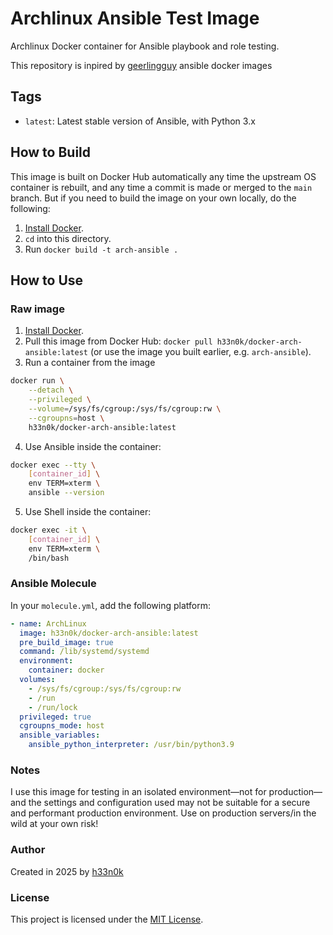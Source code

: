 # Archlinux Ansible Test Image

Archlinux Docker container for Ansible playbook and role testing.

This repository is inpired by [geerlingguy](https://github.com/geerlingguy) ansible docker images

## Tags
- `latest`: Latest stable version of Ansible, with Python 3.x

## How to Build
This image is built on Docker Hub automatically any time the upstream OS container is rebuilt, and any time a commit is made or merged to the `main` branch. But if you need to build the image on your own locally, do the following:

1. [Install Docker](https://docs.docker.com/engine/installation/).
2. `cd` into this directory.
3. Run `docker build -t arch-ansible .`

## How to Use

### Raw image
1. [Install Docker](https://docs.docker.com/engine/installation/).
2. Pull this image from Docker Hub: `docker pull h33n0k/docker-arch-ansible:latest` (or use the image you built earlier, e.g. `arch-ansible`).
3. Run a container from the image
```bash
docker run \
    --detach \
    --privileged \
    --volume=/sys/fs/cgroup:/sys/fs/cgroup:rw \
    --cgroupns=host \
    h33n0k/docker-arch-ansible:latest
```
4. Use Ansible inside the container:
```bash
docker exec --tty \
    [container_id] \
    env TERM=xterm \
    ansible --version
```

5. Use Shell inside the container:
```bash
docker exec -it \
    [container_id] \
    env TERM=xterm \
    /bin/bash
```

### Ansible Molecule
In your `molecule.yml`, add the following platform:
```yaml
- name: ArchLinux
  image: h33n0k/docker-arch-ansible:latest
  pre_build_image: true
  command: /lib/systemd/systemd
  environment:
    container: docker
  volumes:
    - /sys/fs/cgroup:/sys/fs/cgroup:rw
    - /run
    - /run/lock
  privileged: true
  cgroupns_mode: host
  ansible_variables:
    ansible_python_interpreter: /usr/bin/python3.9
```

### Notes
I use this image for testing in an isolated environment—not for production—and the settings and configuration used may not be suitable for a secure and performant production environment. Use on production servers/in the wild at your own risk!

### Author
Created in 2025 by [h33n0k](https://github.com/h33n0k)

### License
This project is licensed under the [MIT License](./LICENSE).

